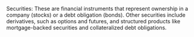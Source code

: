 Securities: These are financial instruments that represent ownership in a company (stocks) or a debt obligation (bonds). Other securities include derivatives, such as options and futures, and structured products like mortgage-backed securities and collateralized debt obligations.